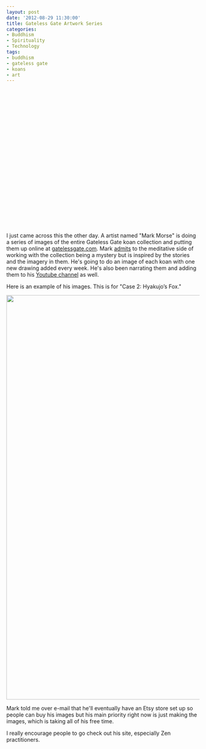 ```yaml
---
layout: post
date: '2012-08-29 11:30:00'
title: Gateless Gate Artwork Series
categories:
- Buddhism
- Spirituality
- Technology
tags:
- buddhism
- gateless gate
- koans
- art
---
```

<div style="text-align:center"><object width="480" height="360"><param name="movie" value="http://www.youtube.com/v/N4v_wcKPXhw?version=3&amp;hl=en_US&amp;rel=0"></param><param name="allowFullScreen" value="true"></param><param name="allowscriptaccess" value="always"></param><embed src="http://www.youtube.com/v/N4v_wcKPXhw?version=3&amp;hl=en_US&amp;rel=0" type="application/x-shockwave-flash" width="480" height="360" allowscriptaccess="always" allowfullscreen="true"></embed></object></div>

I just came across this the other day. A artist named "Mark Morse" is doing a series of images of the entire Gateless Gate koan collection and putting them up online at [gatelessgate.com](http://www.thegatelessgate.com). Mark [admits](http://www.thegatelessgate.com/about/) to the meditative side of working with the collection being a mystery but is inspired by the stories and the imagery in them. He's going to do an image of each koan with one new drawing added every week. He's also been narrating them and adding them to his [Youtube channel](http://www.youtube.com/user/mtmorse) as well. 

Here is an example of his images. This is for "Case 2: Hyakujo’s Fox."

<p style="text-align:center"><a href="http://www.thegatelessgate.com/archive/case-2/"><img src="http://www.openbuddha.com/images/case2.jpg" width="600" height="1055"></a></p>

Mark told me over e-mail that he'll eventually have an Etsy store set up so people can buy his images but his main priority right now is just making the images, which is taking all of his free time.

I really encourage people to go check out his site, especially Zen practitioners.